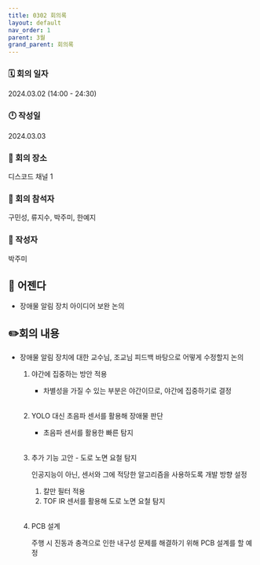 ```yaml
---
title: 0302 회의록
layout: default
nav_order: 1
parent: 3월
grand_parent: 회의록
---
```


### 🗓️ 회의 일자

2024.03.02
(14:00 - 24:30)

### 🕛 작성일

2024.03.03

### 🚩 회의 장소

디스코드 채널 1

### 🤝 회의 참석자

구민성, 류지수, 박주미, 한예지

### 🙎 작성자

박주미

## 📣 어젠다

- 장애물 알림 장치 아이디어 보완 논의

## ✏️회의 내용

- 장애물 알림 장치에 대한 교수님, 조교님 피드백 바탕으로 어떻게 수정할지 논의

  1. 야간에 집중하는 방안 적용
     - 차별성을 가질 수 있는 부분은 야간이므로, 야간에 집중하기로 결정
       <br/><br/>
  2. YOLO 대신 초음파 센서를 활용해 장애물 판단
     - 초음파 센서를 활용한 빠른 탐지 <br/><br/>
  3. 추가 기능 고안 - 도로 노면 요철 탐지

     인공지능이 아닌, 센서와 그에 적당한 알고리즘을 사용하도록 개발 방향 설정

     1. 칼만 필터 적용
     2. TOF IR 센서를 활용해 도로 노면 요철 탐지 <br/><br/>

  4. PCB 설계

     주행 시 진동과 충격으로 인한 내구성 문제를 해결하기 위해 PCB 설계를 할 예정

